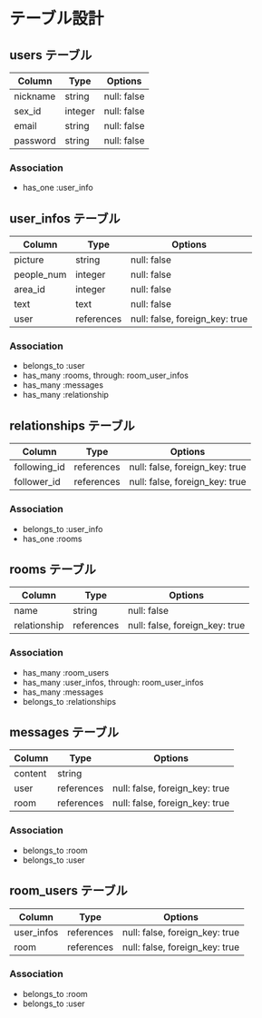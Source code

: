 # テーブル設計

## users テーブル

| Column             | Type    | Options     |
| ------------------ | ------- | ----------- |
| nickname           | string  | null: false |
| sex_id             | integer | null: false |
| email              | string  | null: false |
| password           | string  | null: false |

### Association

- has_one  :user_info





## user_infos テーブル

| Column           | Type       | Options                        |
| ---------------- | ---------- | ------------------------------ |
| picture          | string     | null: false                    |
| people_num       | integer    | null: false                    |
| area_id          | integer    | null: false                    |
| text             | text       | null: false                    |
| user             | references | null: false, foreign_key: true |

### Association

- belongs_to :user
- has_many :rooms, through: room_user_infos
- has_many :messages
- has_many :relationship





## relationships テーブル

| Column       | Type       | Options                        |
| ------------ | ---------- | ------------------------------ |
| following_id | references | null: false, foreign_key: true |
| follower_id  | references | null: false, foreign_key: true |

### Association

- belongs_to :user_info
- has_one    :rooms





##  rooms テーブル

| Column         | Type       | Options                        |
| -------------- | ---------- | ------------------------------ |
| name           | string     | null: false                    |
| relationship   | references | null: false, foreign_key: true |

### Association

- has_many   :room_users
- has_many   :user_infos, through: room_user_infos
- has_many   :messages
- belongs_to :relationships





##  messages テーブル

| Column     | Type       | Options                        |
| ---------- | ---------- | ------------------------------ |
| content    | string     |                                |
| user       | references | null: false, foreign_key: true |
| room       | references | null: false, foreign_key: true |

### Association

- belongs_to :room
- belongs_to :user





## room_users テーブル

| Column       | Type       | Options                        |
| ------------ | ---------- | ------------------------------ |
| user_infos   | references | null: false, foreign_key: true |
| room         | references | null: false, foreign_key: true |

### Association

- belongs_to :room
- belongs_to :user